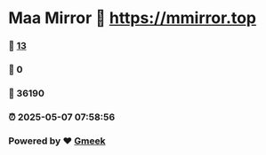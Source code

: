 # Maa Mirror :link: https://mmirror.top 
### :page_facing_up: [13](https://mmirror.top/tag.html) 
### :speech_balloon: 0 
### :hibiscus: 36190 
### :alarm_clock: 2025-05-07 07:58:56 
### Powered by :heart: [Gmeek](https://github.com/Meekdai/Gmeek)
